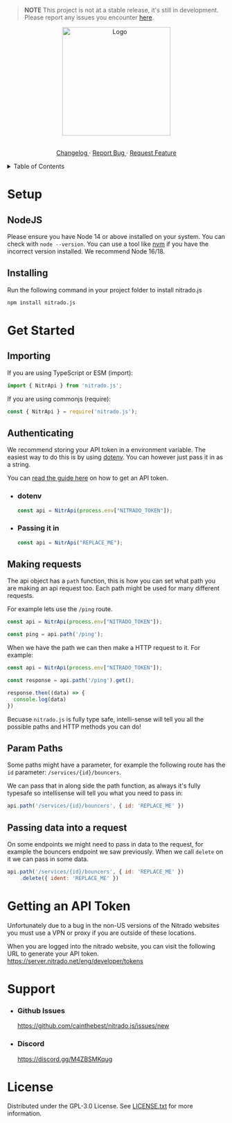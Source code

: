 > **NOTE** This project is not at a stable release, it's still in development. Please report any issues you encounter [here](https://github.com/cainthebest/nitrado.js/issues/new).

<div align="center">
  <a>
    <img src="https://cdn.discordapp.com/attachments/754460402729091212/964958946651693086/IMG_1775.png" alt="Logo"  height="250">
  </a>

  <p align="center">
    <br />
    <a href="https://github.com/cainthebest/nitrado.js/blob/master/CHANGELOG.md">
      Changelog
    </a>
    ·
    <a href="https://github.com/cainthebest/nitrado.js/issues/news">
      Report Bug
    </a>
    ·
    <a href="https://github.com/cainthebest/nitrado.js/issues/new">
      Request Feature
    </a>
  </p>
</div>

<details>
  <summary> Table of Contents </summary>

  <ol>
    <li>
      <a href="#setup">Setup</a>
      <ol>
        <li><a href="#nodejs">NodeJS</a></li>
        <li><a href="#installing">Installing</a></li>
      </ol>
    </li>
    <li>
      <a href="#get-started">Get Started</a>
      <ol>
        <li><a href="#importing">Importing</li>
        <li><a href="#authenticating">Authenticating</a></li>
        <li><a href="#making-requests">Making Requests</a></li>
        <li><a href="#param-paths">Param Paths</a></li>
        <li><a href="#passing-data-into-a-request">Passing data into a request</a></li>
      </ol>
    </li>
    <li>
      <a href="#getting-an-api-token">Getting an API token</a>
    </li>
    <li>
      <a href="#support">Support</a>
    </li>
    <li>
      <a href="#license">License</a>
    </li>
  </ol>
</details>

# Setup

## NodeJS

Please ensure you have Node 14 or above installed on your system. You can check with `node --version`. You can use a tool like [nvm](https://github.com/nvm-sh/nvm) if you have the incorrect version installed. We recommend Node 16/18.

## Installing

Run the following command in your project folder to install nitrado.js

```bash
npm install nitrado.js
```

# Get Started

## Importing 

If you are using TypeScript or ESM (import):

```js
import { NitrApi } from 'nitrado.js';
```

If you are using commonjs (require):

```js
const { NitrApi } = require('nitrado.js');
```

## Authenticating

We recommend storing your API token in a environment variable. The easiest way to do this is by using [dotenv](https://www.npmjs.com/package/dotenv). You can however just pass it in as a string.

You can [read the guide here](#getting-an-api-token) on how to get an API token.

  - ### dotenv
    ```js
    const api = NitrApi(process.env["NITRADO_TOKEN"]);
    ```

  - ### Passing it in
    ```js
    const api = NitrApi("REPLACE_ME");
    ```

## Making requests

The api object has a `path` function, this is how you can set what path you are making an api request too. Each path might be used for many different requests.

For example lets use the `/ping` route.

```js
const api = NitrApi(process.env["NITRADO_TOKEN"]);

const ping = api.path('/ping');
```

When we have the path we can then make a HTTP request to it. For example:

```js
const api = NitrApi(process.env["NITRADO_TOKEN"]);

const response = api.path('/ping').get();

response.then((data) => {
  console.log(data)
})
```

Becuase `nitrado.js` is fully type safe, intelli-sense will tell you all the possible paths and HTTP methods you can do!

## Param Paths

Some paths might have a parameter, for example the following route has the `id` parameter: `/services/{id}/bouncers`.

We can pass that in along side the path function, as always it's fully typesafe so intellisense will tell you what you need to pass in:

```js
api.path('/services/{id}/bouncers', { id: 'REPLACE_ME' })
```

## Passing data into a request

On some endpoints we might need to pass in data to the request, for example the bouncers endpoint we saw previously. When we call `delete` on it we can pass in some data.

```js
api.path('/services/{id}/bouncers', { id: 'REPLACE_ME' })
    .delete({ ident: 'REPLACE_ME' })
```

# Getting an API Token

Unfortunately due to a bug in the non-US versions of the Nitrado websites you must use a VPN or proxy if you are outside of these locations.

When you are logged into the nitrado website, you can visit the following URL to generate your API token. https://server.nitrado.net/eng/developer/tokens

# Support

- ### Github Issues
  https://github.com/cainthebest/nitrado.js/issues/new

- ### Discord
  https://discord.gg/M4ZBSMKqug

# License

Distributed under the GPL-3.0 License. See [LICENSE.txt](./LICENSE.txt) for more information.

